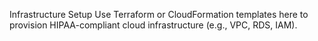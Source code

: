 
Infrastructure Setup
Use Terraform or CloudFormation templates here to provision HIPAA-compliant cloud infrastructure (e.g., VPC, RDS, IAM).
